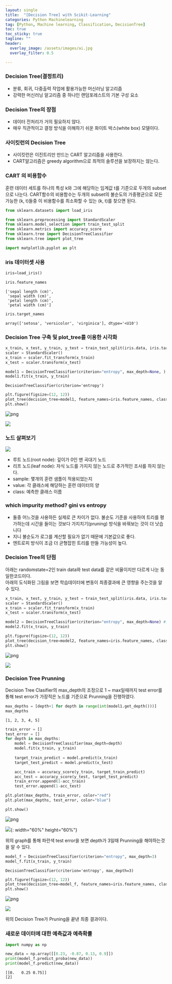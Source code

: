 ```yaml
---
layout: single
title:  "[Decision Tree] with Scikit-Learning"
categories: Python Machinelearning
tag: [Python, Machine learning, Classification, DecisionTree]
toc: true
toc_sticky: true
tagline: ""
header:
  overlay_image: /assets/images/ai.jpg
  overlay_filter: 0.5

---
```


### Decision Tree(결정트리)
 - 분류, 회귀, 다중출력 작업에 활용가능한 머신러닝 알고리즘
 - 강력한 머신러닝 알고리즘 중 하나인 랜덤포레스트의 기본 구성 요소

### Decision Tree의 장점 
 - 데이터 전처리가 거의 필요하지 않다.
 - 매우 직관적이고 결정 방식을 이해하기 쉬운 화이트 박스(white box) 모델이다.

### 사이킷런의 Decision Tree
- 사이킷런은 이진트리만 만드는 CART 알고리즘을 사용한다.
- CART알고리즘은 greedy algorithm으로 최적의 솔루션을 보장하지는 않는다.

### CART 의 비용함수
훈련 데이터 세트를 하나의 특성 k와 그에 해당하는 임계값 t를 기준으로 두개의 subset으로 나눈다. CART함수의 비용함수는 두개의 subset의 불순도의 가중평균으로 모든 가능한 (k, t)들중 이 비용함수를 최소화할 수 있는 (k, t)를 찾으면 된다.


```python
from sklearn.datasets import load_iris

from sklearn.preprocessing import StandardScaler
from sklearn.model_selection import train_test_split
from sklearn.metrics import accuracy_score
from sklearn.tree import DecisionTreeClassifier
from sklearn.tree import plot_tree

import matplotlib.pyplot as plt
```

### iris 데이터셋 사용


```python
iris=load_iris()
```


```python
iris.feature_names
```




    ['sepal length (cm)',
     'sepal width (cm)',
     'petal length (cm)',
     'petal width (cm)']




```python
iris.target_names
```




    array(['setosa', 'versicolor', 'virginica'], dtype='<U10')



### Decision Tree 구축 및 plot_tree를 이용한 시각화


```python
x_train, x_test, y_train, y_test = train_test_split(iris.data, iris.target, test_size=0.2, random_state=1)
scaler = StandardScaler()
x_train = scaler.fit_transform(x_train)
x_test = scaler.transform(x_test)
```


```python
model1 = DecisionTreeClassifier(criterion="entropy", max_depth=None, ) 
model1.fit(x_train, y_train)
```




    DecisionTreeClassifier(criterion='entropy')




```python
plt.figure(figsize=(12, 12))
plot_tree(decision_tree=model1, feature_names=iris.feature_names, class_names=iris.target_names, filled=True)
plt.show()
```


    
![png](output_12_0.png)
    


![](https://github.com/skkumin/skkumin.github.io/blob/master/images/deeplearning/ptree1.png?raw=true)

### 노드 살펴보기
![](https://github.com/skkumin/skkumin.github.io/blob/master/images/deeplearning/node.png?raw=true)
 - 루트 노드(root node): 깊이가 0인 맨 곡대기 노드
 - 리프 노드(leaf node): 자식 노드를 가지지 않는 노드로 추가적인 조사를 하지 않는다.
 - sample: 몇개의 훈련 샘플이 적용되었는지
 - value: 각 클래스에 해당하는 훈련 데이터의 양
 - class: 예측한 클래스 이름

### which impurity method? gini vs entropy
 - 둘중 어느것을 사용하든 실제로 큰 차이가 없다. 불순도 기준을 사용하여 트리를 평가하는데 시간을 들이는 것보다 가지치기(pruning) 방식을 바꿔보는 것이 더 낫습니다
 - 지니 불순도가 로그를 계산할 필요가 없기 때문에 기본값으로 좋다.
 - 엔트로피 방식이 조금 더 균형잡힌 트리를 만들 가능성이 높다.

### Decision Tree의 단점
아래는 randomstate=2인 train data와 test data를 같은 비율이지만 다르게 나눈 동일한코드이다.  
아래의 도식화된 그림을 보면 학습데이터에 변동이 최종결과에 큰 영향을 주는것을 알 수 있다.  


```python
x_train, x_test, y_train, y_test = train_test_split(iris.data, iris.target, test_size=0.2, random_state=2)
scaler = StandardScaler()
x_train = scaler.fit_transform(x_train)
x_test = scaler.transform(x_test)

model2 = DecisionTreeClassifier(criterion="entropy", max_depth=None) #깊이를 제안하는 파라미터 : max_depth
model2.fit(x_train, y_train)

plt.figure(figsize=(12, 12))
plot_tree(decision_tree=model2, feature_names=iris.feature_names, class_names=iris.target_names, filled=True)
plt.show()
```


    
![png](output_17_0.png)
    


![](https://github.com/skkumin/skkumin.github.io/blob/master/images/deeplearning/ptree2.png?raw=true)

### Decision Tree Prunning
Decision Tree Clasifier의 max_depth의 조정으로 1 ~ max일때까지 test error를 통해 test error가 가장적은 노드를 기준으로 Prunning을 진행하였다. 


```python
max_depths = [depth+1 for depth in range(int(model1.get_depth()))]
max_depths
```




    [1, 2, 3, 4, 5]




```python
train_error = []
test_error = []
for depth in max_depths:
    model = DecisionTreeClassifier(max_depth=depth)
    model.fit(x_train, y_train)
  
    target_train_predict = model.predict(x_train)
    target_test_predict = model.predict(x_test)

    acc_train = accuracy_score(y_train, target_train_predict)
    acc_test = accuracy_score(y_test, target_test_predict)
    train_error.append(1-acc_train)
    test_error.append(1-acc_test)  
```


```python
plt.plot(max_depths, train_error, color="red")
plt.plot(max_depths, test_error, color="blue")

plt.show()
```


    
![png](output_22_0.png)
    


![](https://github.com/skkumin/skkumin.github.io/blob/master/images/deeplearning/errorgraph.png?raw=true){: width="60%" height="60%"}

위의 graph를 통해 파란색 test error을 보면 depth가 3일때 Prunning을 해야하는것을 알 수 있다.


```python
model_f = DecisionTreeClassifier(criterion="entropy", max_depth=3) 
model_f.fit(x_train, y_train)
```




    DecisionTreeClassifier(criterion='entropy', max_depth=3)




```python
plt.figure(figsize=(12, 12))
plot_tree(decision_tree=model_f, feature_names=iris.feature_names, class_names=iris.target_names, filled=True)
plt.show()
```


    
![png](output_26_0.png)
    


![](https://github.com/skkumin/skkumin.github.io/blob/master/images/deeplearning/ptree4.png?raw=true)

위의 Decision Tree가 Pruning을 끝낸 최종 결과이다.

### 새로운 데이터에 대한 예측값과 예측확률


```python
import numpy as np

new_data = np.array([[0.23, -0.87, 0.13, 0.9]])
print(model_f.predict_proba(new_data))
print(model_f.predict(new_data))
```

    [[0.   0.25 0.75]]
    [2]
    
